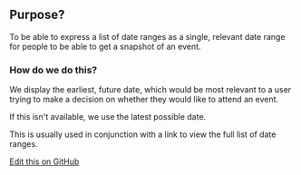 ## Purpose?
To be able to express a list of date ranges as a single, relevant date range
for people to be able to get a snapshot of an event.

### How do we do this?
We display the earliest, future date, which would be most relevant to a user
trying to make a decision on whether they would like to attend an event.

If this isn't available, we use the latest possible date.

This is usually used in conjunction with a link to view the full list of date
ranges.

[Edit this on GitHub](https://github.com/wellcometrust/wellcomecollection.org/blob/master/common/views/components/EventDateRange/README.md)
